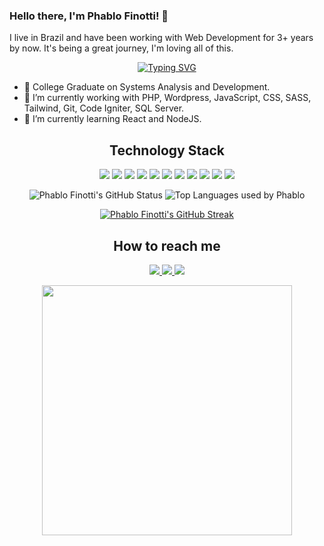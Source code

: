 ### Hello there, I'm Phablo Finotti! 👋

I live in Brazil and have been working with Web Development for 3+ years by now. It's being a great journey, I'm loving all of this. 

<p align="center">
  <a href="https://git.io/typing-svg"><img src="https://readme-typing-svg.herokuapp.com?font=Jetbrains+Mono&size=22&duration=3000&pause=3000&color=FF4492&center=true&vCenter=true&width=625&lines=Everyday+is+a+good+day+to+learn+something+new!" alt="Typing SVG" /></a>
</p>


- 🔭 College Graduate on Systems Analysis and Development.
- 🚀 I’m currently working with PHP, Wordpress, JavaScript, CSS, SASS, Tailwind, Git, Code Igniter, SQL Server.
- 🌱 I’m currently learning React and NodeJS.


<h2 align="center">Technology Stack</h2>

<p align="center">
  <img src="https://img.shields.io/badge/-HTML5-E34F26?style=flat-square&logo=html5&logoColor=white"/>
  <img src="https://img.shields.io/badge/-CSS3-1572B6?style=flat-square&logo=css3"/>
  <img src="https://img.shields.io/badge/-Bootstrap-563D7C?style=flat-square&logo=bootstrap"/>
  <img src="https://img.shields.io/badge/-SASS-CC6699?style=flat-square&logo=sass&logoColor=white"/>
  <img src="https://img.shields.io/badge/-Tailwind_CSS-06B6D4?style=flat-square&logo=tailwindcss&logoColor=white"/>
  <img src="https://img.shields.io/badge/-JavaScript-black?style=flat-square&logo=javascript"/>
  <img src="https://img.shields.io/badge/-Nodejs-black?style=flat-square&logo=Node.js"/>
  <img src="https://img.shields.io/badge/-React-black?style=flat-square&logo=react"/>
  <!-- <img src="https://img.shields.io/badge/-MongoDB-black?style=flat-square&logo=mongodb"/> -->
  <img src="https://img.shields.io/badge/-MySQL-black?style=flat-square&logo=mysql"/>
  <img src="https://img.shields.io/badge/-Git-black?style=flat-square&logo=git"/>
  <img src="https://img.shields.io/badge/-GitHub-black?style=flat-square&logo=github"/>
</p>

<p align="center">
  <img src="https://github-readme-stats.vercel.app/api?username=PhabloFinotti&count_private=true&show_icons=true&theme=radical&line_height=27" alt="Phablo Finotti's GitHub Status">
  <img src="https://github-readme-stats.vercel.app/api/top-langs/?username=PhabloFinotti&count_private=true&show_icons=true&theme=radical" alt="Top Languages used by Phablo">
</p>

<p align="center">
  <a align="center" href="https://github.com/PhabloFinotti/">
      <img src="https://github-readme-streak-stats.herokuapp.com?user=PhabloFinotti&theme=radical&date_format=j%20M%5B%20Y%5D" alt="Phablo Finotti's GitHub Streak">
  </a>
</p>
  
<!--<p align="center">
  <a align="center" href="https://github.com/PhabloFinotti/">
    <img src="https://github-profile-trophy.vercel.app/?username=PhabloFinotti&theme=radical&rank=S,AAA,AA,A,B" alt="Phablo's Trophies">
  </a>
</p>-->

<h2 align="center">How to reach me</h2>

<p align="center">
  <a href="mailto: phablofinotti@gmail.com">
    <img src="https://img.shields.io/badge/-phablofinotti@gmail.com-EA4335?style=flat-square&logo=gmail&logoColor=white&link=mailto:phablofinotti@gmail.com"/>
  </a>
  <a href="https://www.linkedin.com/in/phablofinotti/">
   <img src="https://img.shields.io/badge/-PhabloFinotti-blue?style=flat-square&logo=Linkedin&logoColor=white&link=https://www.linkedin.com/in/phablofinotti/"/>
  </a>
  <a href="https://discordapp.com/users/294218349469106176">
   <img src="https://img.shields.io/badge/-Phab%234122-5865F2?style=flat-square&logo=discord&logoColor=white&link=https://discordapp.com/users/294218349469106176"/>
  </a>
</p>

<p align="center">
  <img align="center" width="400" src="https://media.giphy.com/media/yYSSBtDgbbRzq/giphy.gif" />
</p>
